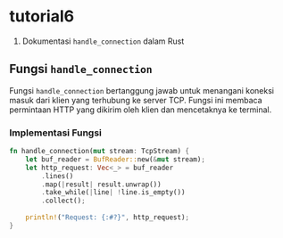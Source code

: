 # tutorial6



1. Dokumentasi `handle_connection` dalam Rust

## Fungsi `handle_connection`

Fungsi `handle_connection` bertanggung jawab untuk menangani koneksi masuk dari klien yang terhubung ke server TCP. Fungsi ini membaca permintaan HTTP yang dikirim oleh klien dan mencetaknya ke terminal.

### Implementasi Fungsi

```rust
fn handle_connection(mut stream: TcpStream) {
    let buf_reader = BufReader::new(&mut stream);
    let http_request: Vec<_> = buf_reader
        .lines()
        .map(|result| result.unwrap())
        .take_while(|line| !line.is_empty())
        .collect();
    
    println!("Request: {:#?}", http_request);
}
